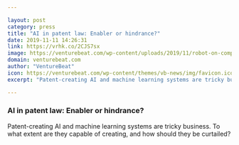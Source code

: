 ```yaml
---

layout: post
category: press
title: "AI in patent law: Enabler or hindrance?"
date: 2019-11-11 14:26:31
link: https://vrhk.co/2CJS7sx
image: https://venturebeat.com/wp-content/uploads/2019/11/robot-on-computer.jpg?w=1200&strip=all
domain: venturebeat.com
author: "VentureBeat"
icon: https://venturebeat.com/wp-content/themes/vb-news/img/favicon.ico
excerpt: "Patent-creating AI and machine learning systems are tricky business. To what extent are they capable of creating, and how should they be curtailed?"

---
```


### AI in patent law: Enabler or hindrance?

Patent-creating AI and machine learning systems are tricky business. To what extent are they capable of creating, and how should they be curtailed?